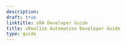 ```yaml
---
description:
draft: true
linktitle: vRA Developer Guide
title: vRealize Automation Developer Guide
type: guide
---
```

